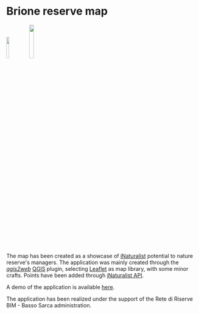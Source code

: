 # Brione reserve map

<img src="http://159.65.92.135/brione/images/logo_wwf_trentino.png" width="12%"/><img src="http://159.65.92.135/brione/images/PARCOfluviale_web.png" width="15%"/>

The map has been created as a showcase of [iNaturalist](www.inaturalist.it) potential to nature reserve's managers.
The application was mainly created through the [*qgis2web*](https://github.com/tomchadwin/qgis2web) [QGIS](www.qgis.org) plugin, selecting [Leaflet](http://leafletjs.com) as map library, with some minor crafts. Points have been added through [iNaturalist API](https://www.inaturalist.org/pages/api+reference#get-observations).  

A demo of the application is available [here](http://159.65.92.135/brione/index.html).

The application has been realized under the support of the Rete di Riserve BIM - Basso Sarca administration.
